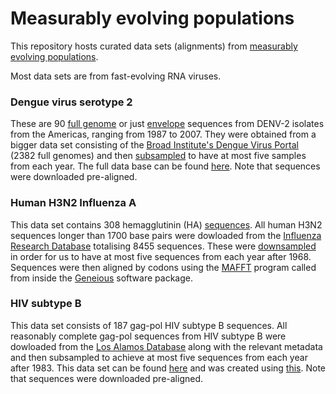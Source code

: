 # Measurably evolving populations

This repository hosts curated data sets (alignments) from [measurably evolving populations](http://www.sciencedirect.com/science/article/pii/S0169534703002167).

Most data sets are from fast-evolving RNA viruses.

### Dengue virus serotype 2
These are 90 [full genome](https://github.com/maxbiostat/MEP_data/blob/master/denv_2/denv2_genome.fasta) or just [envelope](https://github.com/maxbiostat/MEP_data/blob/master/denv_2/denv2_env.fasta) sequences from DENV-2 isolates from the Americas, ranging from  1987 to 2007.
They were obtained from a bigger data set consisting of the [Broad Institute's Dengue Virus Portal](http://www.broadinstitute.org/annotation/viral/Dengue/) (2382 full genomes) and then [subsampled](https://github.com/maxbiostat/treetime/blob/master/data/genesis/create_denv.R) to have at most five samples from each year.
The full data base can be found [here](https://github.com/maxbiostat/treetime/blob/master/data/raw/Dengue_alignment.fasta).
Note that sequences were downloaded pre-aligned.

### Human H3N2 Influenza A
This data set contains 308 hemagglutinin (HA) [sequences](https://github.com/maxbiostat/MEP_data/blob/master/flu_ha/flu_HA.fasta).
All human H3N2 sequences longer than 1700 base pairs were dowloaded from the [Influenza Research Database](http://www.fludb.org/brc/home.spg?decorator=influenza) totalising 8455 sequences.
These were [downsampled](https://github.com/maxbiostat/treetime/blob/master/data/genesis/create_Influenza.R) in order for us to have at most five sequences from each year after 1968.
Sequences were then aligned by codons using the [MAFFT](http://mafft.cbrc.jp/alignment/software/) program called from inside the [Geneious](http://www.geneious.com/) software package.

### HIV subtype B
This data set consists of 187 gag-pol HIV subtype B sequences. 
All reasonably complete gag-pol sequences from HIV subtype B were dowloaded from the [Los Alamos Database](http://www.hiv.lanl.gov/content/sequence/HIV/mainpage.html) along with the relevant metadata and then subsampled to achieve at most five sequences from each year after 1983.
This data set can be found [here](https://github.com/maxbiostat/MEP_data/blob/master/hiv_pol/hiv_pol_USA.fasta) and was created using [this](https://github.com/maxbiostat/treetime/blob/master/data/genesis/create_hiv_USA.R).
Note that sequences were downloaded pre-aligned.
